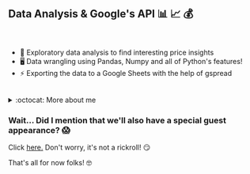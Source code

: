 ## <strong>Data Analysis & Google's API</strong> :bar_chart: :chart_with_upwards_trend: :moneybag:

<br/>

- :rocket: Exploratory data analysis to find interesting price insights
- 🖥️ Data wrangling using Pandas, Numpy and all of Python's features!
- :zap: Exporting the data to a Google Sheets with the help of gspread

<br/>

<details>
  <summary>:octocat: More about me</summary>
  <br/>
  Nothing important to be said. Just the data in the repo.
  <br/>
  <br/>

  [<img align="left" alt="LinkedIn Félix" width="22px" src="https://cdn.jsdelivr.net/npm/simple-icons@v3/icons/linkedin.svg"/>][linkedinfelix]
  [<img align="left" alt="GitHub logo" width="22px" src="https://cdn.jsdelivr.net/npm/simple-icons@v3/icons/github.svg"/>][githubfelix]

  <br/>
</details>

### Wait... Did I mention that we'll also have a special guest appearance? :scream:
Click [here.](https://youtube.com/watch?v=dQw4w9WgXcQ) Don't worry, it's not a rickroll! :smirk:

That's all for now folks! :nerd_face:

[linkedinfelix]: https://linkedin.com/in/felix-hernandez-vieyra
[githubfelix]: https://github.com/Felix-Hz
